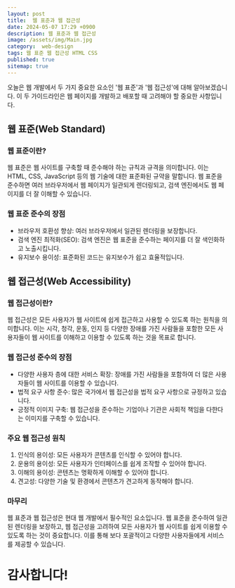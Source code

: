 ```yaml
---
layout: post
title:  웹 표준과 웹 접근성
date: 2024-05-07 17:29 +0900
description: 웹 표준과 웹 접근성
image: /assets/img/Main.jpg
category:  web-design 
tags: 웹 표준 웹 접근성 HTML CSS
published: true
sitemap: true
---
```


오늘은 웹 개발에서 두 가지 중요한 요소인 '웹 표준'과 '웹 접근성'에 대해 알아보겠습니다. 이 두 가이드라인은 웹 페이지를 개발하고 배포할 때 고려해야 할 중요한 사항입니다.

## 웹 표준(Web Standard)

### 웹 표준이란?
웹 표준은 웹 사이트를 구축할 때 준수해야 하는 규칙과 규격을 의미합니다. 이는 HTML, CSS, JavaScript 등의 웹 기술에 대한 표준화된 규약을 말합니다. 웹 표준을 준수하면 여러 브라우저에서 웹 페이지가 일관되게 렌더링되고, 검색 엔진에서도 웹 페이지를 더 잘 이해할 수 있습니다.

### 웹 표준 준수의 장점
- 브라우저 호환성 향상: 여러 브라우저에서 일관된 렌더링을 보장합니다.
- 검색 엔진 최적화(SEO): 검색 엔진은 웹 표준을 준수하는 페이지를 더 잘 색인화하고 노출시킵니다.
- 유지보수 용이성: 표준화된 코드는 유지보수가 쉽고 효율적입니다.

## 웹 접근성(Web Accessibility)

### 웹 접근성이란?
웹 접근성은 모든 사용자가 웹 사이트에 쉽게 접근하고 사용할 수 있도록 하는 원칙을 의미합니다. 이는 시각, 청각, 운동, 인지 등 다양한 장애를 가진 사람들을 포함한 모든 사용자들이 웹 사이트를 이해하고 이용할 수 있도록 하는 것을 목표로 합니다.

### 웹 접근성 준수의 장점
- 다양한 사용자 층에 대한 서비스 확장: 장애를 가진 사람들을 포함하여 더 많은 사용자들이 웹 사이트를 이용할 수 있습니다.
- 법적 요구 사항 준수: 많은 국가에서 웹 접근성을 법적 요구 사항으로 규정하고 있습니다.
- 긍정적 이미지 구축: 웹 접근성을 준수하는 기업이나 기관은 사회적 책임을 다한다는 이미지를 구축할 수 있습니다.

### 주요 웹 접근성 원칙
1. 인식의 용이성: 모든 사용자가 콘텐츠를 인식할 수 있어야 합니다.
2. 운용의 용이성: 모든 사용자가 인터페이스를 쉽게 조작할 수 있어야 합니다.
3. 이해의 용이성: 콘텐츠는 명확하게 이해할 수 있어야 합니다.
4. 견고성: 다양한 기술 및 환경에서 콘텐츠가 견고하게 동작해야 합니다.


### 마무리
웹 표준과 웹 접근성은 현대 웹 개발에서 필수적인 요소입니다. 웹 표준을 준수하여 일관된 렌더링을 보장하고, 웹 접근성을 고려하여 모든 사용자가 웹 사이트를 쉽게 이용할 수 있도록 하는 것이 중요합니다. 이를 통해 보다 포괄적이고 다양한 사용자들에게 서비스를 제공할 수 있습니다.

# 감사합니다!
